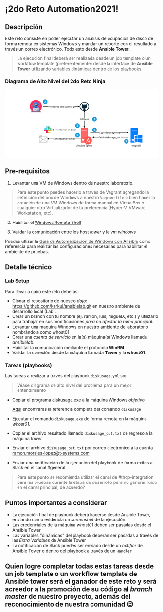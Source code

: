 # ¡2do Reto Automation2021!


## Descripción


Este reto consiste en poder ejecutar un análisis de ocupación de disco de forma remota en sistemas Windows y mandar un reporte con el resultado a través un correo electrónico. Todo esto desde **Ansible Tower**.

> La ejecución final deberá ser realizada desde un job template o un workflow template (preferentemente) desde la interface de **Ansible Tower** utilizando variables dinámicas dentro de los playbooks.

### Diagrama de Alto Nivel del 2do Reto Ninja
![HLD Segundo Reto Ninja)](files/2doreto.png)

## Pre-requisitos
1. Levantar una VM de Windows dentro de nuestro laboratorio.

> Para este punto puedes hacerlo a través de Vagrant agregando la definición del box de Windows a nuestro `Vagrantfile` o bien hacer la creación de una VM Windows de forma manual en VirtualBox o cualquier otro Virtualizador de tu preferencia (Hyper-V, VMware Workstation, etc).

2. Habilitar el [Windows Remote Shell](https://docs.microsoft.com/en-us/troubleshoot/windows-server/remote/how-to-enable-windows-remote-shell)

3. Validar la comunicación entre los host *tower* y la *vm windows*

Puedes utlizar la [Guía de Automatizacion de Windows con Ansible](https://drive.google.com/file/d/1oegYWyDd_y9sD6Axdy9IubPaXvc0HZmz/view?usp=sharing) como referencia para realizar las configuraciones necesarias para habilitar el ambiente de pruebas.

## Detalle técnico

### Lab Setup

Para llevar a cabo este reto deberás:
- Clonar el repositorio de nuestro *dojo*: https://github.com/karkul/ansiblelab.git en nuestro ambiente de desarrollo local (Lab).
- Crear un branch con tu nombre (ej. ramon, luis, miguelX, etc.) y utilizarlo para trabajar en sus modificaciones *para no afectar la rama principal*.
- Levantar una maquina Windows en nuestro ambiente de laboratorio nombrándola como whost01
- Crear una *cuenta de servicio* en la(s) máquina(s) Windows llamada *ansiblelab*.
- Habilitar la comunicación mediante el protocolo **WinRM**
- Validar la conexión desde la máquina llamada **Tower** y la **whost01**.

### Tareas (playbooks)

Las tareas a realizar a través del playbook `diskusage.yml` son 
> Véase diagrama de alto nivel del problema para un mejor entendimiento

- Copiar el programa [diskusage.exe](https://github.com/aleksaan/diskusage/releases) a la máquina Windows *objetivo*.

    [Aquí](https://github.com/aleksaan/diskusage) encontraras la referencia completa del comando `diskusage` 
- Ejecutar el comando `diskusage.exe` de forma remota en la máquina *whost01*.
- Copiar el archivo resultado llamado `diskusage_out.txt` de regreso a la máquina *tower*
- Enviar el archivo `diskusage_out.txt` por correo electrónico a la cuenta [ramon.morales-lopez@t-systems.com](mailto:ramon.morales-lopez@t-systems.com)
- Enviar una notificación de la ejecución del playbook de forma exitos a Slack en el canal #general
> Para este punto se recomienda utilizar el canal de #thcp-integration para las pruebas durante la etapa de desarrollo para no generar ruido en el canal principal, de acuerdo?

## Puntos importantes a considerar
- La ejecución final de playbook deberá hacerse desde Ansible Tower, enviando como evidencia un *screenshot* de la ejecución.
- Las credenciales de la máquina *whost01* deben ser pasadas desde el Ansible Tower
- Las variables "dinámicas" del playbook deberán ser pasadas a través de las *Extra Variables* de Ansible Tower
- La notificación de Slack puedes ser enviado desde un *notifier* de Ansible Tower o dentro del playbook a través de un `Handler` 

## Quien logre completar todas estas tareas desde un job template o un workflow template de Ansible tower será el ganador de este reto y será acreedor a la promoción de su código al *branch master* de nuestro proyecto, además del reconocimiento de nuestra comunidad :wink:



